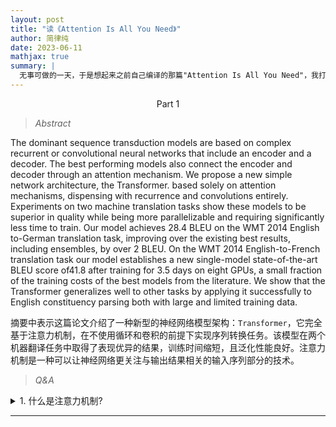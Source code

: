 ```yaml
---
layout: post
title: "读《Attention Is All You Need》"
author: 简律纯
date: 2023-06-11
mathjax: true
summary: |
  无事可做的一天，于是想起来之前自己编译的那篇"Attention Is All You Need"，我打印出来后便是再也没看过了，于是把它翻了个底朝天。在这里记下我阅读它时所做的笔记。
---
```


<p align="center">Part 1</p>

> _Abstract_  

The dominant sequence transduction models are based on complex recurrent or convolutional neural networks that include an encoder and a decoder. The best performing models also connect the encoder and decoder through an attention mechanism. We propose a new simple network architecture, the Transformer. based solely on attention mechanisms, dispensing with recurrence and convolutions entirely. Experiments on two machine translation tasks show these models to be superior in quality while being more parallelizable and requiring significantly less time to train. Our model achieves 28.4 BLEU on the WMT 2014 English to-German translation task, improving over the existing best results, including ensembles, by over 2 BLEU. On the WMT 2014 English-to-French translation task our model establishes a new single-model state-of-the-art BLEU score of41.8 after training for 3.5 days on eight GPUs, a small fraction of the training costs of the best models from the literature. We show that the Transformer generalizes well to other tasks by applying it successfully to English constituency parsing both with large and limited training data.

摘要中表示这篇论文介绍了一种新型的神经网络模型架构：`Transformer`，它完全基于注意力机制，在不使用循环和卷积的前提下实现序列转换任务。该模型在两个机器翻译任务中取得了表现优异的结果，训练时间缩短，且泛化性能良好。注意力机制是一种可以让神经网络更关注与输出结果相关的输入序列部分的技术。

> _Q&A_

<details close>
<summary>
1. 什么是注意力机制?
</summary>
<q>
注意力机制是一种常用于神经网络模型中的技术，可以让模型在处理输入数据时更加关注与输出结果相关的部分。通俗地说，就是让模型能够将更多的注意力集中在对预测结果有贡献的输入序列部分。在序列转换任务中，注意力机制常被用于连接编码器和解码器，使得模型能够根据解码器当前的输出状态，在编码器的输入序列中寻找最相关的信息进行输出预测。相比于传统的固定权重分配方式，注意力机制能够在不同时间步根据解码器的输出状态自适应地调整权重，从而提高模型的性能表现。
</q>
</details>

***